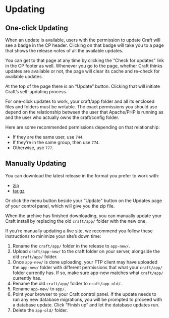 # Updating

## One-click Updating

When an update is available, users with the permission to update Craft will see a badge in the CP header. Clicking on that badge will take you to a page that shows the release notes of all the available updates.

You can get to that page at any time by clicking the “Check for updates” link in the CP footer as well. Whenever you go to the page, whether Craft thinks updates are available or not, the page will clear its cache and re-check for available updates.

At the top of the page there is an “Update” button. Clicking that will initiate Craft’s self-updating process.

For one-click updates to work, your craft/app folder and all its enclosed files and folders must be writable. The exact permissions you should use depend on the relationship between the user that Apache/PHP is running as and the user who actually owns the craft/config folder.

Here are some recommended permissions depending on that relationship:

* If they are the same user, use `744`.
* If they’re in the same group, then use `774`.
* Otherwise, use `777`.


## Manually Updating

You can download the latest release in the format you prefer to work with:

- [zip](http://craftcms.com/latest-v2.zip)
- [tar.gz](http://craftcms.com/latest-v2.tar.gz)

Or click the menu button beside your “Update” button on the Updates page of your control panel, which will give you the zip file.

When the archive has finished downloading, you can manually update your Craft install by replacing the old `craft/app/` folder with the new one.

If you’re manually updating a live site, we recommend you follow these instructions to minimize your site’s down time:

1. Rename the `craft/app/` folder in the release to `app-new/`.
2. Upload `craft/app-new/` to the craft folder on your server, alongside the old `craft/app/` folder.
3. Once `app-new/` is done uploading, your FTP client may have uploaded the `app-new/` folder with different permissions that what your `craft/app/` folder currently has. If so, make sure app-new matches what `craft/app/` currently has.
4. Rename the old `craft/app/` folder to `craft/app-old/`.
5. Rename `app-new/` to `app/`.
6. Point your browser to your Craft control panel. If the update needs to run any new database migrations, you will be prompted to proceed with a database update. Click “Finish up” and let the database updates run.
7. Delete the `app-old/` folder.
